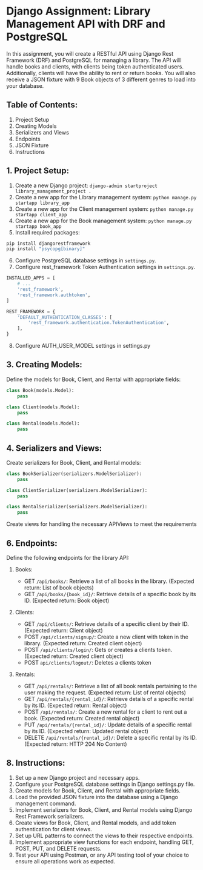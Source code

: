 # Django Assignment: Library Management API with DRF and PostgreSQL

In this assignment, you will create a RESTful API using Django Rest Framework (DRF) and PostgreSQL for managing a library. The API will handle books and clients, with clients being token authenticated users. Additionally, clients will have the ability to rent or return books. You will also receive a JSON fixture with 9 Book objects of 3 different genres to load into your database.

## Table of Contents:

1. Project Setup
2. Creating Models
3. Serializers and Views
4. Endpoints
7. JSON Fixture
8. Instructions



## 1. Project Setup:

1. Create a new Django project: `django-admin startproject library_management_project .`
2. Create a new app for the Library management system: `python manage.py startapp library_app`
3. Create a new app for the Client management system: `python manage.py startapp client_app`
4. Create a new app for the Book management system: `python manage.py startapp book_app`
5. Install required packages:

```bash
pip install djangorestframework
pip install "psycopg[binary]"
```

6. Configure PostgreSQL database settings in `settings.py`.
7. Configure rest_framework Token Authentication settings in `settings.py`.

```python
INSTALLED_APPS = [
    # ...
    'rest_framework',
    'rest_framework.authtoken',
]

REST_FRAMEWORK = {
    'DEFAULT_AUTHENTICATION_CLASSES': [
        'rest_framework.authentication.TokenAuthentication',
    ],
}
```

8. Configure AUTH_USER_MODEL settings in settings.py

## 3. Creating Models:

Define the models for Book, Client, and Rental with appropriate fields:

```python
class Book(models.Model):
    pass

class Client(models.Model):
    pass

class Rental(models.Model):
    pass
```

## 4. Serializers and Views:

Create serializers for Book, Client, and Rental models:

```python
class BookSerializer(serializers.ModelSerializer):
    pass

class ClientSerializer(serializers.ModelSerializer):
    pass

class RentalSerializer(serializers.ModelSerializer):
    pass
```

Create views for handling the necessary APIViews to meet the requirements

## 6. Endpoints:
Define the following endpoints for the library API:

1. Books:
   - GET `/api/books/`: Retrieve a list of all books in the library. (Expected return: List of book objects)
   - GET `/api/books/{book_id}/`: Retrieve details of a specific book by its ID. (Expected return: Book object)

2. Clients:
   - GET `/api/clients/`: Retrieve details of a specific client by their ID. (Expected return: Client object)
   - POST `/api/clients/signup/`: Create a new client with token in the library. (Expected return: Created client object)
   - POST `/api/clients/login/`: Gets or creates a clients token. (Expected return: Created client object)
   - POST `api/clients/logout/`: Deletes a clients token


3. Rentals:
   - GET `/api/rentals/`: Retrieve a list of all book rentals pertaining to the user making the request. (Expected return: List of rental objects)
   - GET `/api/rentals/{rental_id}/`: Retrieve details of a specific rental by its ID. (Expected return: Rental object)
   - POST `/api/rentals/`: Create a new rental for a client to rent out a book. (Expected return: Created rental object)
   - PUT `/api/rentals/{rental_id}/`: Update details of a specific rental by its ID. (Expected return: Updated rental object)
   - DELETE `/api/rentals/{rental_id}/`: Delete a specific rental by its ID. (Expected return: HTTP 204 No Content)

## 8. Instructions:

1. Set up a new Django project and necessary apps.
2. Configure your PostgreSQL database settings in Django settings.py file.
3. Create models for Book, Client, and Rental with appropriate fields.
4. Load the provided JSON fixture into the database using a Django management command.
5. Implement serializers for Book, Client, and Rental models using Django Rest Framework serializers.
6. Create views for Book, Client, and Rental models, and add token authentication for client views.
7. Set up URL patterns to connect the views to their respective endpoints.
8. Implement appropriate view functions for each endpoint, handling GET, POST, PUT, and DELETE requests.
9. Test your API using Postman, or any API testing tool of your choice to ensure all operations work as expected.
